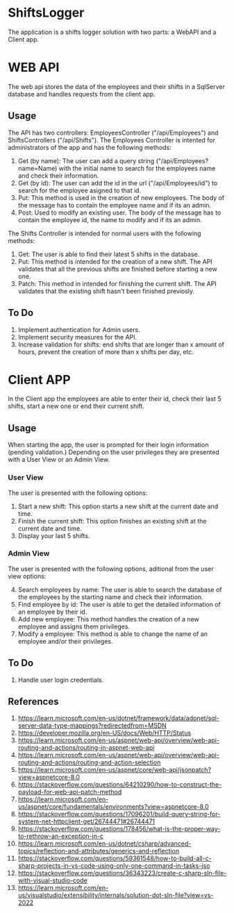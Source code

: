 # ShiftsLogger

The application is a shifts logger solution with two parts: a WebAPI and a Client app.

# WEB API

The web api stores the data of the employees and their shifts in a SqlServer database and handles requests from the client app.

## Usage

The API has two controllers: EmployeesController ("/api/Employees") and ShiftsControllers ("/api/Shifts"). The Employees Controller is intented for administrators of the app and has the following methods:

1. Get (by name): The user can add a query string ("/api/Employees?name=Name) with the initial name to search for the employees name and check their information.
2. Get (by id): The user can add the id in the url ("/api/Employees/id") to search for the employee asigned to that id.
3. Put: This method is used in the creation of new employees. The body of the message has to contain the employee name and if its an admin.
4. Post: Used to modify an existing user. The body of the message has to contain the employee id, the name to modify and if its an admin.

The Shifts Controller is intended for normal users with the following methods:

1. Get: The user is able to find their latest 5 shifts in the database.
2. Put: This method is intended for the creation of a new shift. The API validates that all the previous shifts are finished before starting a new one.
3. Patch: This method in intended for finishing the current shift. The API validates that the existing shift hasn't been finished previosly.

## To Do

1. Implement authentication for Admin users.
2. Implement security measures for the API.
3. Increase validation for shifts: end shifts that are longer than x amount of hours, prevent the creation of more than x shifts per day, etc.

# Client APP

In the Client app the employees are able to enter their id, check their last 5 shifts, start a new one or end their current shift.

## Usage

When starting the app, the user is prompted for their login information (pending validation.) Depending on the user privileges they are presented with a User View or an Admin View.

### User View

The user is presented with the following options:

1. Start a new shift: This option starts a new shift at the current date and time.
2. Finish the current shift: This option finishes an existing shift at the current date and time.
3. Display your last 5 shifts.

### Admin View

The user is presented with the following options, aditional from the user view options:

4. Search employees by name: The user is able to search the database of the employees by the starting name and check their information.
5. Find employee by id: The user is able to get the detailed information of an employee by their id.
6. Add new employee: This method handles the creation of a new employee and assigns them privileges.
7. Modify a employee: This method is able to change the name of an employee and/or their privileges.

## To Do

1. Handle user login credentials.

## References

1. https://learn.microsoft.com/en-us/dotnet/framework/data/adonet/sql-server-data-type-mappings?redirectedfrom=MSDN
2. https://developer.mozilla.org/en-US/docs/Web/HTTP/Status
3. https://learn.microsoft.com/en-us/aspnet/web-api/overview/web-api-routing-and-actions/routing-in-aspnet-web-api
4. https://learn.microsoft.com/en-us/aspnet/web-api/overview/web-api-routing-and-actions/routing-and-action-selection
5. https://learn.microsoft.com/en-us/aspnet/core/web-api/jsonpatch?view=aspnetcore-8.0
6. https://stackoverflow.com/questions/64210290/how-to-construct-the-payload-for-web-api-patch-method
7. https://learn.microsoft.com/en-us/aspnet/core/fundamentals/environments?view=aspnetcore-8.0
8. https://stackoverflow.com/questions/17096201/build-query-string-for-system-net-httpclient-get/26744471#26744471
9. https://stackoverflow.com/questions/178456/what-is-the-proper-way-to-rethrow-an-exception-in-c
10. https://learn.microsoft.com/en-us/dotnet/csharp/advanced-topics/reflection-and-attributes/generics-and-reflection
11. https://stackoverflow.com/questions/59361548/how-to-build-all-c-sharp-projects-in-vs-code-using-only-one-command-in-tasks-jso
12. https://stackoverflow.com/questions/36343223/create-c-sharp-sln-file-with-visual-studio-code
13. https://learn.microsoft.com/en-us/visualstudio/extensibility/internals/solution-dot-sln-file?view=vs-2022
